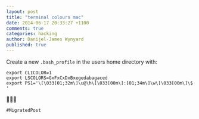 ```yaml
---
layout: post
title: "terminal colours mac"
date: 2014-06-17 20:33:27 +1100
comments: true
categories: hacking
author: Danijel-James Wynyard
published: true
---
```

Create a new `.bash_profile` in the users home directory with:

    export CLICOLOR=1
    export LSCOLORS=GxFxCxDxBxegedabagaced
    export PS1='\[\033[01;32m\]\u@\h\[\033[00m\]:[01;34m\]\w\[\033[00m\]\$ '

👅👅👅

`#MigratedPost`
